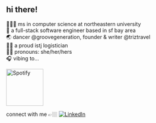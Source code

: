 ## hi there!

 👩🏻‍🎓 ms in computer science at northeastern university <br>
 🌱 a full-stack software engineer based in sf bay area <br>
 🌏 dancer @groovegeneration, founder & writer @triztravel <br>
 👴🏻 a proud istj logistician <br>
 💃🏻 pronouns: she/her/hers <br>
 🎧 vibing to... <br>

<a href="https://open.spotify.com/user/21eqkmzrl4ff6dxn2rqvcfaui">
 <img src="https://novatorem-azmetd573-yunchipang.vercel.app/api/spotify/" alt="Spotify" height="100px">
</a>

<!-- ![yunchi's github stats](https://github-readme-stats.vercel.app/api/top-langs/?username=yunchipang&theme=dark&layout=compact) -->

connect with me 👉🏼
[![LinkedIn](https://img.shields.io/badge/linkedin-%230077B5.svg?&style=for-the-badge&logo=linkedin&logoColor=white)](https://www.linkedin.com/in/yunchipang)
